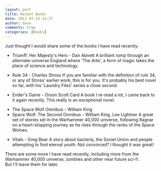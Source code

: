 ```yaml
---
layout: post
title: Recent Books
date: 2011-07-23 14:27
author: dave
comments: true
categories: [Books]
---
```

Just thought I would share some of the books I have read recently:
<ul>
	<li>Triumff: Her Majesty's Hero - Dan Abnett
A brilliant romp through an alternate-universe England where 'The Arte', a form of magic takes the place of science and technology.</li>
</ul>
<ul>
	<li>Rule 34 - Charles Stross
If you are familiar with the definition of rule 34, or any of Stross' earlier work, this is for you. It's probably his best novel so far, with his 'Laundry Files' series a close second.</li>
</ul>
<ul>
	<li>Ender's Game - Orson Scott Card
A book I re-read a lot, I came back to it again recently. This really is an exceptional novel.</li>
</ul>
<ul>
	<li>The Space Wolf Omnibus - William King</li>
	<li>Space Wolf: The Second Omnibus - William King, Lee Lightner
A great set of stories set in the Warhammer 40,000 universe, following Ragnar on a heart-stopping journey as he rises through the ranks of the Space Wolves.</li>
</ul>
<ul>
	<li>Vitals - Greg Bear
A story about bacteria, the Soviet Union and people attempting to find eternal youth. Not convinced? I thought it was great!</li>
</ul>
<div>There are some more I have read recently, including more from the Warhammer 40,000 universe, zombies and other near future sci-fi. But I'll leave them for later.</div>
